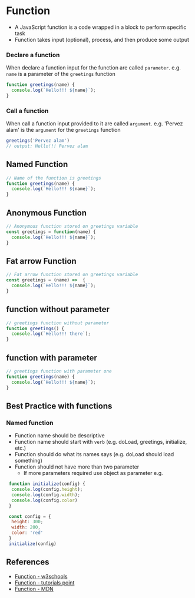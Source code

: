 # Function
- A JavaScript function is a code wrapped in a block to perform specific task
- Function takes input (optional), process, and then produce some output

### Declare a function
When declare a function input for the function are called `parameter`. 
e.g. `name` is a parameter of the `greetings` function
```javascript
function greetings(name) {
  console.log(`Hello!!! ${name}`);
}
```

### Call a function
When call a function input provided to it are called `argument`. 
e.g. 'Pervez alam' is the `argument` for the `greetings` function
```javascript
greetings('Pervez alam')
// output: Hello!!! Pervez alam
```

## Named Function
```javascript
// Name of the function is greetings
function greetings(name) {
  console.log(`Hello!!! ${name}`);
}
```

## Anonymous Function
```javascript
// Anonymous function stored on greetings variable
const greetings = function(name) {
  console.log(`Hello!!! ${name}`);
}
```

## Fat arrow Function
```javascript
// Fat arrow function stored on greetings variable
const greetings = (name) =>  {
  console.log(`Hello!!! ${name}`);
}
```

## function without parameter
```javascript
// greetings function without parameter
function greetings() {
  console.log(`Hello!!! there`);
}
```

## function with parameter
```javascript
// greetings function with parameter one
function greetings(name) {
  console.log(`Hello!!! ${name}`);
}
```

## Best Practice with functions
### Named function
- Function name should be descriptive
- Function name should start with `verb` (e.g. doLoad, greetings, initialize, etc.)
- Function should do what its names says (e.g. doLoad should load something)
- Function should not have more than two parameter
  - If more parameters required use object as parameter 
  e.g.
```javascript
 function initialize(config) {
  console.log(config.height);
  console.log(config.width);
  console.log(config.color)
 }

 const config = {
  height: 300;
  width: 200,
  color: 'red'
 } 
 initialize(config)
 ```

## References
- [Function - w3schools](https://www.w3schools.com/js/js_functions.asp)
- [Function - tutorials point](https://www.tutorialspoint.com/javascript/javascript_functions.htm)
- [Function - MDN](https://developer.mozilla.org/en-US/docs/Web/JavaScript/Guide/Functions)